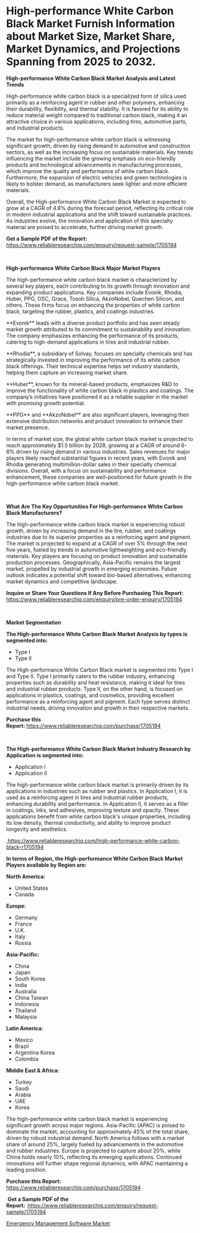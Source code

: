 <p><h1>High-performance White Carbon Black Market Furnish Information about Market Size, Market Share, Market Dynamics, and Projections Spanning from 2025 to 2032.</h1></p><p><strong>High-performance White Carbon Black Market Analysis and Latest Trends</strong></p>
<p><p>High-performance white carbon black is a specialized form of silica used primarily as a reinforcing agent in rubber and other polymers, enhancing their durability, flexibility, and thermal stability. It is favored for its ability to reduce material weight compared to traditional carbon black, making it an attractive choice in various applications, including tires, automotive parts, and industrial products.</p><p>The market for high-performance white carbon black is witnessing significant growth, driven by rising demand in automotive and construction sectors, as well as the increasing focus on sustainable materials. Key trends influencing the market include the growing emphasis on eco-friendly products and technological advancements in manufacturing processes, which improve the quality and performance of white carbon black. Furthermore, the expansion of electric vehicles and green technologies is likely to bolster demand, as manufacturers seek lighter and more efficient materials.</p><p>Overall, the High-performance White Carbon Black Market is expected to grow at a CAGR of 4.8% during the forecast period, reflecting its critical role in modern industrial applications and the shift toward sustainable practices. As industries evolve, the innovation and application of this specialty material are poised to accelerate, further driving market growth.</p></p>
<p><strong>Get a Sample PDF of the Report:&nbsp;</strong> <a href="https://www.reliableresearchiq.com/enquiry/request-sample/1705194?utm_campaign=3323&utm_medium=2&utm_source=Github&utm_content=ia&utm_term=27032025&utm_id=high-performance-white-carbon-black">https://www.reliableresearchiq.com/enquiry/request-sample/1705194</a></p>
<p>&nbsp;</p>
<p><strong>High-performance White Carbon Black Major Market Players</strong></p>
<p><p>The high-performance white carbon black market is characterized by several key players, each contributing to its growth through innovation and expanding product applications. Key companies include Evonik, Rhodia, Huber, PPG, OSC, Grace, Tosoh Silica, AkzoNobel, Quechen Silicon, and others. These firms focus on enhancing the properties of white carbon black, targeting the rubber, plastics, and coatings industries.</p><p>**Evonik** leads with a diverse product portfolio and has seen steady market growth attributed to its commitment to sustainability and innovation. The company emphasizes enhancing the performance of its products, catering to high-demand applications in tires and industrial rubber.</p><p>**Rhodia**, a subsidiary of Solvay, focuses on specialty chemicals and has strategically invested in improving the performance of its white carbon black offerings. Their technical expertise helps set industry standards, helping them capture an increasing market share.</p><p>**Huber**, known for its mineral-based products, emphasizes R&D to improve the functionality of white carbon black in plastics and coatings. The company’s initiatives have positioned it as a reliable supplier in the market with promising growth potential.</p><p>**PPG** and **AkzoNobel** are also significant players, leveraging their extensive distribution networks and product innovation to enhance their market presence.</p><p>In terms of market size, the global white carbon black market is projected to reach approximately $1.5 billion by 2028, growing at a CAGR of around 6-8% driven by rising demand in various industries. Sales revenues for major players likely reached substantial figures in recent years, with Evonik and Rhodia generating multimillion-dollar sales in their specialty chemical divisions. Overall, with a focus on sustainability and performance enhancement, these companies are well-positioned for future growth in the high-performance white carbon black market.</p></p>
<p>&nbsp;</p>
<p><strong>What Are The Key Opportunities For High-performance White Carbon Black Manufacturers?</strong></p>
<p><p>The high-performance white carbon black market is experiencing robust growth, driven by increasing demand in the tire, rubber, and coatings industries due to its superior properties as a reinforcing agent and pigment. The market is projected to expand at a CAGR of over 5% through the next five years, fueled by trends in automotive lightweighting and eco-friendly materials. Key players are focusing on product innovation and sustainable production processes. Geographically, Asia-Pacific remains the largest market, propelled by industrial growth in emerging economies. Future outlook indicates a potential shift toward bio-based alternatives, enhancing market dynamics and competitive landscape.</p></p>
<p><strong>Inquire or Share Your Questions If Any Before Purchasing This Report:</strong> <a href="https://www.reliableresearchiq.com/enquiry/pre-order-enquiry/1705194?utm_campaign=3323&utm_medium=2&utm_source=Github&utm_content=ia&utm_term=27032025&utm_id=high-performance-white-carbon-black">https://www.reliableresearchiq.com/enquiry/pre-order-enquiry/1705194</a></p>
<p>&nbsp;</p>
<p><strong>Market Segmentation</strong></p>
<p><strong>The High-performance White Carbon Black Market Analysis by types is segmented into:</strong></p>
<p><ul><li>Type I</li><li>Type II</li></ul></p>
<p><p>The High-performance White Carbon Black market is segmented into Type I and Type II. Type I primarily caters to the rubber industry, enhancing properties such as durability and heat resistance, making it ideal for tires and industrial rubber products. Type II, on the other hand, is focused on applications in plastics, coatings, and cosmetics, providing excellent performance as a reinforcing agent and pigment. Each type serves distinct industrial needs, driving innovation and growth in their respective markets.</p></p>
<p><strong>Purchase this Report:&nbsp;</strong><a href="https://www.reliableresearchiq.com/purchase/1705194?utm_campaign=3323&utm_medium=2&utm_source=Github&utm_content=ia&utm_term=27032025&utm_id=high-performance-white-carbon-black">https://www.reliableresearchiq.com/purchase/1705194</a></p>
<p>&nbsp;</p>
<p><strong>The High-performance White Carbon Black Market Industry Research by Application is segmented into:</strong></p>
<p><ul><li>Application I</li><li>Application II</li></ul></p>
<p><p>The high-performance white carbon black market is primarily driven by its applications in industries such as rubber and plastics. In Application I, it is used as a reinforcing agent in tires and industrial rubber products, enhancing durability and performance. In Application II, it serves as a filler in coatings, inks, and adhesives, improving texture and opacity. These applications benefit from white carbon black's unique properties, including its low density, thermal conductivity, and ability to improve product longevity and aesthetics.</p></p>
<p><a href="https://www.reliableresearchiq.com/high-performance-white-carbon-black-r1705194?utm_campaign=3323&utm_medium=2&utm_source=Github&utm_content=ia&utm_term=27032025&utm_id=high-performance-white-carbon-black">&nbsp;https://www.reliableresearchiq.com/high-performance-white-carbon-black-r1705194</a></p>
<p><strong>In terms of Region, the High-performance White Carbon Black Market Players available by Region are:</strong></p>
<p>
    <p> <strong> North America: </strong>
        <ul>
            <li>United States</li>
            <li>Canada</li>
        </ul>
        </p> 
    <p> <strong> Europe: </strong>
        <ul>
            <li>Germany</li>
            <li>France</li>
            <li>U.K.</li>
            <li>Italy</li>
            <li>Russia</li>
        </ul>
        </p> 
    <p> <strong> Asia-Pacific: </strong>
        <ul>
            <li>China</li>
            <li>Japan</li>
            <li>South Korea</li>
            <li>India</li>
            <li>Australia</li>
            <li>China Taiwan</li>
            <li>Indonesia</li>
            <li>Thailand</li>
            <li>Malaysia</li>
        </ul>
        </p> 
    <p> <strong> Latin America: </strong>
        <ul>
            <li>Mexico</li>
            <li>Brazil</li>
            <li>Argentina Korea</li>
            <li>Colombia</li>
        </ul>
        </p> 
    <p> <strong> Middle East & Africa: </strong>
        <ul>
            <li>Turkey</li>
            <li>Saudi</li>
            <li>Arabia</li>
            <li>UAE</li>
            <li>Korea</li>
        </ul>
    </p>
    </p>
<p><p>The high-performance white carbon black market is experiencing significant growth across major regions. Asia-Pacific (APAC) is poised to dominate the market, accounting for approximately 45% of the total share, driven by robust industrial demand. North America follows with a market share of around 25%, largely fueled by advancements in the automotive and rubber industries. Europe is projected to capture about 20%, while China holds nearly 10%, reflecting its emerging applications. Continued innovations will further shape regional dynamics, with APAC maintaining a leading position.</p></p>
<p><strong>Purchase this Report: </strong><a href="https://www.reliableresearchiq.com/purchase/1705194?utm_campaign=3323&utm_medium=2&utm_source=Github&utm_content=ia&utm_term=27032025&utm_id=high-performance-white-carbon-black">https://www.reliableresearchiq.com/purchase/1705194</a></p>
<p>&nbsp;<strong>Get a Sample PDF of the Report:&nbsp;&nbsp;</strong><a href="https://www.reliableresearchiq.com/enquiry/request-sample/1705194?utm_campaign=3323&utm_medium=2&utm_source=Github&utm_content=ia&utm_term=27032025&utm_id=high-performance-white-carbon-black">https://www.reliableresearchiq.com/enquiry/request-sample/1705194</a></p>
<p><strong></strong></p>
<p><p><a href="https://github.com/dandatesha7q/Market-Research-Report-List-1/blob/main/emergency-management-software-market.md?utm_campaign=3323&utm_medium=2&utm_source=Github&utm_content=ia&utm_term=27032025&utm_id=high-performance-white-carbon-black">Emergency Management Software Market</a></p></p>